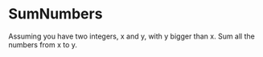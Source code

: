 # SumNumbers
Assuming you have two integers, x and y, with y bigger than x. Sum all the numbers from x to y.
